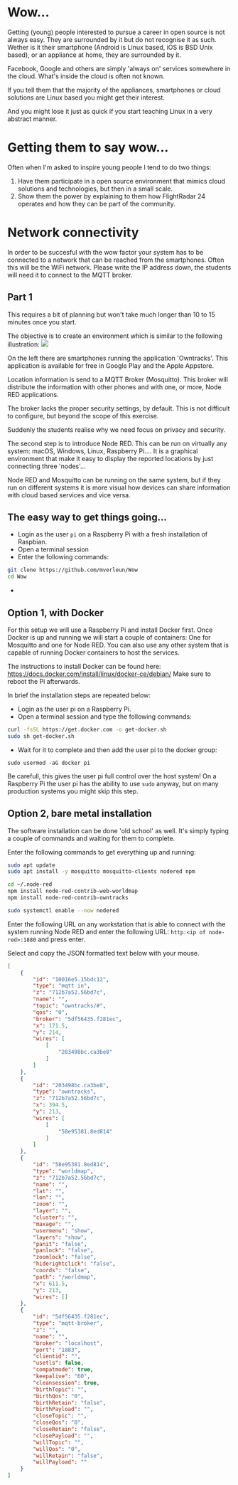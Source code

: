 # Wow...
Getting (young) people interested to pursue a career in open source is not always easy. They are surrounded by it but do not recognise it as such.
Wether is it their smartphone (Android is Linux based, iOS is BSD Unix based), or an appliance at home, they are surrounded by it.

Facebook, Google and others are simply 'always on' services somewhere in the cloud. What's inside the cloud is often not known.

If you tell them that the majority of the appliances, smartphones or cloud solutions are Linux based you might get their interest.

And you might lose it just as quick if you start teaching Linux in a very abstract manner.

# Getting them to say wow...
Often when I'm asked to inspire young people I tend to do two things:
1. Have them participate in a open source environment that mimics cloud solutions and technologies, but then in a small scale.
2. Show them the power by explaining to them how FlightRadar 24 operates and how they can be part of the community.

# Network connectivity
In order to be succesful with the wow factor your system has to be connected to a network that can be reached from the smartphones. Often this will be the WiFi network. Please write the IP address down, the students will need it to connect to the MQTT broker.

## Part 1
This requires a bit of planning but won't take much longer than 10 to 15 minutes once you start.

The objective is to create an environment which is similar to the following illustration: ![](images/owntracks.png)

On the left there are smartphones running the application 'Owntracks'. This application is available for free in Google Play and the Apple Appstore.

Location information is send to a MQTT Broker (Mosquitto). This broker will distribute the information with other phones and with one, or more, Node RED applications.

The broker lacks the proper security settings, by default. This is not difficult to configure, but beyond the scope of this exercise.

Suddenly the students realise why we need focus on privacy and security.

The second step is to introduce Node RED. This can be run on virtually any system: macOS, Windows, Linux, Raspberry Pi....
It is a graphical environment that make it easy to display the reported locations by just connecting three 'nodes'...

Node RED and Mosquitto can be running on the same system, but if they run on different systems it is more visual how devices can share information with cloud based services and vice versa.

## The easy way to get things going...

* Login as the user `pi` on a Raspberry Pi with a fresh installation of Raspbian. 
* Open a terminal session
* Enter the following commands:

```bash
git clone https://github.com/mverleun/Wow
cd Wow
```
*
## Option 1, with Docker
For this setup we will use a Raspberry Pi and install Docker first. Once Docker is up and running we will start a couple of containers: One for Mosquitto and one for Node RED. You can also use any other system that is capable of running Docker containers to host the services.

The instructions to install Docker can be found here: https://docs.docker.com/install/linux/docker-ce/debian/
Make sure to reboot the Pi afterwards.

In brief the installation steps are repeated below:

* Login as the user pi on a Raspberry Pi. 
* Open a terminal session and type the following commands:

```bash
curl -fsSL https://get.docker.com -o get-docker.sh
sudo sh get-docker.sh
```
* Wait for it to complete and then add the user pi to the docker group:
```
sudo usermod -aG docker pi
```
Be carefull, this gives the user pi full control over the host system! On a Raspberry Pi the user pi has the ability to use `sudo` anyway, but on many production systems you might skip this step.

## Option 2, bare metal installation
The software installation can be done 'old school' as well. It's simply typing a couple of commands and waiting for them to complete.

Enter the following commands to get everything up and running:

```bash
sudo apt update
sudo apt install -y mosquitto mosquitto-clients nodered npm

cd ~/.node-red
npm install node-red-contrib-web-worldmap
npm install node-red-contrib-owntracks

sudo systemctl enable --now nodered
```

Enter the following URL on any workstation that is able to connect with the system running Node RED and enter the following URL:
`http:<ip of node-red>:1880` and press enter.


Select and copy the JSON formatted text below with your mouse. 

```json
[
    {
        "id": "10016e5.15bdc12",
        "type": "mqtt in",
        "z": "712b7a52.56bd7c",
        "name": "",
        "topic": "owntracks/#",
        "qos": "0",
        "broker": "5df56435.f281ec",
        "x": 171.5,
        "y": 214,
        "wires": [
            [
                "203498bc.ca3be8"
            ]
        ]
    },
    {
        "id": "203498bc.ca3be8",
        "type": "owntracks",
        "z": "712b7a52.56bd7c",
        "x": 394.5,
        "y": 213,
        "wires": [
            [
                "58e95381.8ed814"
            ]
        ]
    },
    {
        "id": "58e95381.8ed814",
        "type": "worldmap",
        "z": "712b7a52.56bd7c",
        "name": "",
        "lat": "",
        "lon": "",
        "zoom": "",
        "layer": "",
        "cluster": "",
        "maxage": "",
        "usermenu": "show",
        "layers": "show",
        "panit": "false",
        "panlock": "false",
        "zoomlock": "false",
        "hiderightclick": "false",
        "coords": "false",
        "path": "/worldmap",
        "x": 611.5,
        "y": 213,
        "wires": []
    },
    {
        "id": "5df56435.f281ec",
        "type": "mqtt-broker",
        "z": "",
        "name": "",
        "broker": "localhost",
        "port": "1883",
        "clientid": "",
        "usetls": false,
        "compatmode": true,
        "keepalive": "60",
        "cleansession": true,
        "birthTopic": "",
        "birthQos": "0",
        "birthRetain": "false",
        "birthPayload": "",
        "closeTopic": "",
        "closeQos": "0",
        "closeRetain": "false",
        "closePayload": "",
        "willTopic": "",
        "willQos": "0",
        "willRetain": "false",
        "willPayload": ""
    }
]
```
